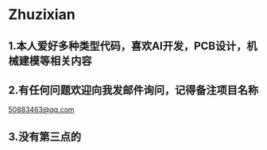 # Zhuzixian
## 1.本人爱好多种类型代码，喜欢AI开发，PCB设计，机械建模等相关内容
## 2.有任何问题欢迎向我发邮件询问，记得备注项目名称
50883463@qq.com
## 3.没有第三点的
